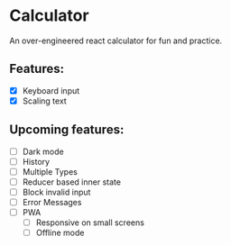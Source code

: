 # Calculator

An over-engineered react calculator for fun and practice.

## Features:

- [x] Keyboard input
- [x] Scaling text

## Upcoming features:

- [ ] Dark mode
- [ ] History
- [ ] Multiple Types
- [ ] Reducer based inner state
- [ ] Block invalid input
- [ ] Error Messages
- [ ] PWA
  - [ ] Responsive on small screens
  - [ ] Offline mode
